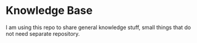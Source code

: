 # Knowledge Base
I am using this repo to share general knowledge stuff, small things that do not need separate repository.
